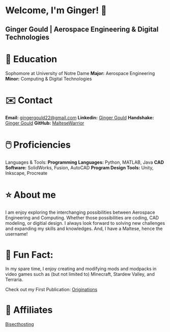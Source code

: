 # Welcome, I'm Ginger! 👋

## Ginger Gould | Aerospace Engineering & Digital Technologies

# 🏫 Education
Sophomore at University of Notre Dame
**Major:** Aerospace Engineering
**Minor:** Computing & Digital Technologies

# ✉️ Contact
**Email:** gingergould22@gmail.com
**Linkedin:** [Ginger Gould](www.linkedin.com/in/ginger-gould-15ab50168)
**Handshake:** [Ginger Gould](https://app.joinhandshake.com/profiles/u5dzmu)
**GitHub:** [MalteseWarrior](https://github.com/MalteseWarrior)

# 🖱️ Proficiencies
Languages & Tools:
**Programming Languages:** Python, MATLAB, Java
**CAD Software:** SolidWorks, Fusion, AutoCAD
**Program Design Tools:** Unity, Inkscape, Procreate

# ⭐ About me 
I am enjoy exploring the interchanging possibilities between Aerospace Engineering and Computing. Whether those possibilities are coding, CAD modeling, or digitial design. I always look forward to solving new challenges and expanding my skills and knowledges.
And, I have a Maltese, hence the username!

# 🎉 Fun Fact:
In my spare time, I enjoy creating and modifying mods and modpacks in video games such as (but not limited to) Minecraft, Stardew Valley, and Terraria.

Check out my First Publication: [Originations](https://www.curseforge.com/minecraft/modpacks/originations)

# 📝 Affiliates
[Bisecthosting](Bisecthosting.com/Maltese)



